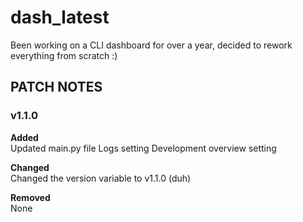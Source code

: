 # dash_latest
Been working on a CLI dashboard for over a year, decided to rework everything from scratch :)

## PATCH NOTES

### v1.1.0

**Added** <br/>
Updated main.py file
Logs setting
Development overview setting

**Changed** <br/>
Changed the version variable to v1.1.0 (duh)

**Removed** </br>
None
